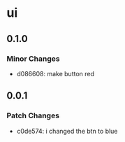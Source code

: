 # ui

## 0.1.0

### Minor Changes

- d086608: make button red

## 0.0.1

### Patch Changes

- c0de574: i changed the btn to blue
